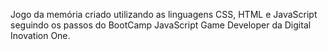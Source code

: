 Jogo da memória criado utilizando as linguagens CSS, HTML e JavaScript seguindo os passos do BootCamp JavaScript Game Developer da Digital Inovation One. 